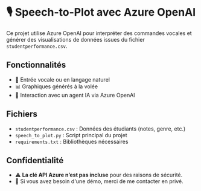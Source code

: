 # 🎙️ Speech-to-Plot avec Azure OpenAI

Ce projet utilise Azure OpenAI pour interpréter des commandes vocales et générer des visualisations de données issues du fichier `studentperformance.csv`.

## Fonctionnalités
- 🎤 Entrée vocale ou en langage naturel
- 📊 Graphiques générés à la volée
- 🤖 Interaction avec un agent IA via Azure OpenAI

## Fichiers
- `studentperformance.csv` : Données des étudiants (notes, genre, etc.)
- `speech_to_plot.py` : Script principal du projet
- `requirements.txt` : Bibliothèques nécessaires

## Confidentialité
- ⚠️ **La clé API Azure n’est pas incluse** pour des raisons de sécurité.
- 🔐 Si vous avez besoin d'une démo, merci de me contacter en privé.


